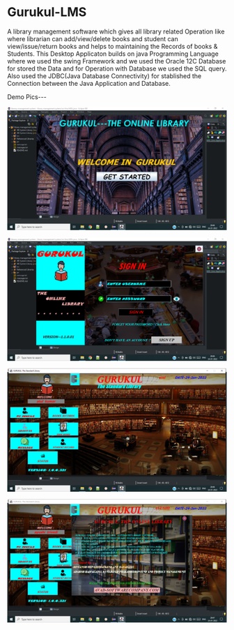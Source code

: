 # Gurukul-LMS

A library management software which gives all library related Operation like where librarian can add/view/delete books and student can view/issue/return books and helps to maintaining the Records of books & Students.
This Desktop Applicaton builds on java Programming Language where we used the swing Framework and we used the Oracle 12C Database for stored the Data and for Operation with Database we used the SQL query. Also used the JDBC(Java Database Connectivity) for stablished the Connection between the Java Application and Database.

Demo Pics---

![](https://github.com/Divyansh6799/Gurukul-LMS/blob/master/demo/Screenshot%20(36).png)

![](https://github.com/Divyansh6799/Gurukul-LMS/blob/master/demo/Screenshot%20(37).png)

![](https://github.com/Divyansh6799/Gurukul-LMS/blob/master/demo/Screenshot%20(38).png)

![](https://github.com/Divyansh6799/Gurukul-LMS/blob/master/demo/Screenshot%20(39).png)
